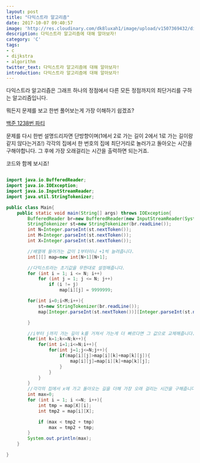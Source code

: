 ```yaml
---
layout: post
title: "다익스트라 알고리즘"
date: 2017-10-07 09:40:57
image: 'http://res.cloudinary.com/dk8luxah1/image/upload/v1507369432/dijkstra.jpg'
description: 다익스트라 알고리즘에 대해 알아보자!
category: 'C'
tags:
- c
- dijkstra
- algorithm
twitter_text: 다익스트라 알고리즘에 대해 알아보자!
introduction: 다익스트라 알고리즘에 대해 알아보자!
---
```


다익스트라 알고리즘은 그래프 하나의 정점에서 다른 모든 정점까지의 최단거리를 구하는 알고리즘입니다.

뭐든지 문제를 보고 한번 풀어보는게 가장 이해하기 쉽겠죠?

[백준 1238번 파티](https://www.acmicpc.net/problem/1238)

문제를 다시 한번 설명드리자면 단방향이며(1에서 2로 가는 길이 2에서 1로 가는 길이랑 같지 않다는거죠!) 각각의 집에서 한 번호의 집에 최단거리로 놀러가고 돌아오는 시간을 구해야합니다. 그 후에 가장 오래걸리는 시간을 출력하면 되는거죠.

코드와 함께 보시죠!

```java

import java.io.BufferedReader;
import java.io.IOException;
import java.io.InputStreamReader;
import java.util.StringTokenizer;

public class Main{
	public static void main(String[] args) throws IOException{
		BufferedReader br=new BufferedReader(new InputStreamReader(System.in));
		StringTokenizer st=new StringTokenizer(br.readLine());
		int N=Integer.parseInt(st.nextToken());
		int M=Integer.parseInt(st.nextToken());
		int X=Integer.parseInt(st.nextToken());

		//배열에 들어가는 값이 1부터이니 +1씩 늘려줍니다.
		int[][] map=new int[N+1][N+1];

		//다익스트라는 초기값을 무한대로 설정해줍니다.
	    for (int i = 1; i <= N; i++)
	        for (int j = 1; j <= N; j++)
	            if (i != j)
	                map[i][j] = 9999999;

		for(int i=0;i<M;i++){
			st=new StringTokenizer(br.readLine());
			map[Integer.parseInt(st.nextToken())][Integer.parseInt(st.nextToken())]=Integer.parseInt(st.nextToken());

		}

		//i부터 j까지 가는 길이 k를 거쳐서 가는게 더 빠르다면 그 값으로 교체해줍니다.
		for(int k=1;k<=N;k++){
			for(int i=1;i<=N;i++){
				for(int j=1;j<=N;j++){
					if(map[i][j]>map[i][k]+map[k][j]){
						map[i][j]=map[i][k]+map[k][j];
					}
				}
			}
		}
        //각각의 집에서 x에 가고 돌아오는 길을 더해 가장 오래 걸리는 시간을 구해줍니다.
		int max=0;
		for (int i = 1; i <=N; i++){
	        int tmp = map[X][i];
	        int tmp2 = map[i][X];

	        if (max < tmp2 + tmp)
	            max = tmp2 + tmp;
	    }
	    System.out.println(max);
    }

}

```

























